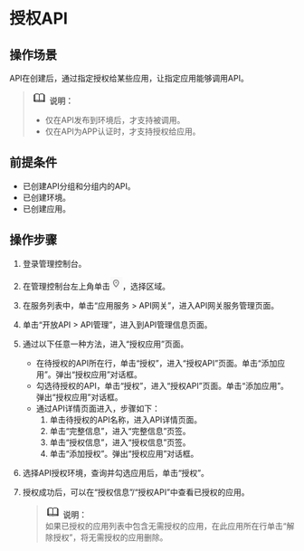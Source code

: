 # 授权API<a name="apig-zh-ug-180307021"></a>

## 操作场景<a name="section25971517509"></a>

API在创建后，通过指定授权给某些应用，让指定应用能够调用API。

>![](public_sys-resources/icon-note.gif) **说明：**   
>-   仅在API发布到环境后，才支持被调用。  
>-   仅在API为APP认证时，才支持授权给应用。  

## 前提条件<a name="section1678010231609"></a>

-   已创建API分组和分组内的API。
-   已创建环境。
-   已创建应用。

## 操作步骤<a name="section1942423018019"></a>

1.  登录管理控制台。
2.  在管理控制台左上角单击![](figures/icon-region.png)，选择区域。
3.  在服务列表中，单击“应用服务 \> API网关”，进入API网关服务管理页面。
4.  单击“开放API \> API管理”，进入到API管理信息页面。
5.  通过以下任意一种方法，进入“授权应用”页面。
    -   在待授权的API所在行，单击“授权”，进入“授权API”页面。单击“添加应用”。弹出“授权应用”对话框。
    -   勾选待授权的API，单击“授权”，进入“授权API”页面。单击“添加应用”。弹出“授权应用”对话框。
    -   通过API详情页面进入，步骤如下：
        1.  单击待授权的API名称，进入API详情页面。
        2.  单击“完整信息”，进入“完整信息”页签。
        3.  单击“授权信息”，进入“授权信息”页签。
        4.  单击“添加授权”。弹出“授权应用”对话框。


6.  选择API授权环境，查询并勾选应用后，单击“授权”。
7.  授权成功后，可以在“授权信息”/“授权API”中查看已授权的应用。

    >![](public_sys-resources/icon-note.gif) **说明：**   
    >如果已授权的应用列表中包含无需授权的应用，在此应用所在行单击“解除授权”，将无需授权的应用删除。  


